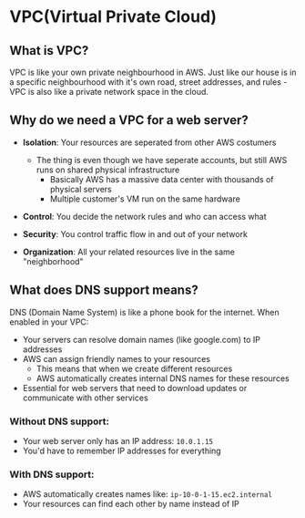 # VPC(Virtual Private Cloud)

## What is VPC?

VPC is like your own private neighbourhood in AWS. Just like our house is in a specific neighbourhood with it's own road, street addresses, and rules - VPC is also like a private network space in the cloud.

## Why do we need a VPC for a web server?

- **Isolation**: Your resources are seperated from other AWS costumers
  - The thing is even though we have seperate accounts, but still AWS runs on shared physical infrastructure 
    - Basically AWS has a massive data center with thousands of physical servers
    - Multiple customer's VM run on the same hardware

- **Control**: You decide the network rules and who can access what
- **Security**: You control traffic flow in and out of your network
- **Organization**: All your related resources live in the same "neighborhood"

## What does DNS support means?

DNS (Domain Name System) is like a phone book for the internet. When enabled in your VPC:

- Your servers can resolve domain names (like google.com) to IP addresses
- AWS can assign friendly names to your resources
  - This means that when we create different resources 
  - AWS automatically creates internal DNS names for these resources
- Essential for web servers that need to download updates or communicate with other services

### Without DNS support:
- Your web server only has an IP address: `10.0.1.15`
- You'd have to remember IP addresses for everything

### With DNS support:
- AWS automatically creates names like: `ip-10-0-1-15.ec2.internal`
- Your resources can find each other by name instead of IP
